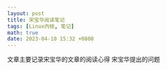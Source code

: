 ```yaml
---
layout: post
title: 宋宝华阅读笔记
tags: [Linux内核, 笔记]
math: true
date: 2023-04-10 15:32 +0800
---
```


文章主要记录宋宝华的文章的阅读心得
宋宝华提出的问题
